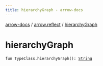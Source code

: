 ```yaml
---
title: hierarchyGraph - arrow-docs
---
```


[arrow-docs](../index.html) / [arrow.reflect](index.html) / [hierarchyGraph](./hierarchy-graph.html)

# hierarchyGraph

`fun TypeClass.hierarchyGraph(): `[`String`](https://kotlinlang.org/api/latest/jvm/stdlib/kotlin/-string/index.html)